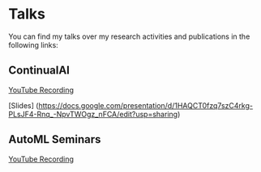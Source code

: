 # Talks 
You can find my talks over my research activities and publications in the following links:

## ContinualAI 
[YouTube Recording](https://youtu.be/NPwrg1rudcY)

[Slides] (https://docs.google.com/presentation/d/1HAQCT0fzq7szC4rkg-PLsJF4-Rnq_-NpvTWOgz_nFCA/edit?usp=sharing)


## AutoML Seminars
[YouTube Recording](https://youtu.be/m4uSKU-KwuI)
